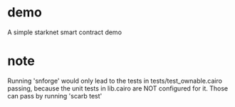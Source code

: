 # demo
A simple starknet smart contract demo


# note  
Running 'snforge' would only lead to the tests in tests/test_ownable.cairo passing, because the unit tests in lib.cairo are NOT configured for it. Those can pass by running 'scarb test' 


